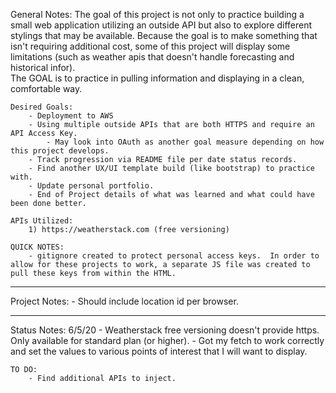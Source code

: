 General Notes:
    The goal of this project is not only to practice building a small web application utilizing an outside API but also to explore different stylings that may be available.  Because the goal is to make something that isn't requiring additional cost, some of this project will display some limitations (such as weather apis that doesn't handle forecasting and historical infor).  
    The GOAL is to practice in pulling information and displaying in a clean, comfortable way.

    Desired Goals:
        - Deployment to AWS
        - Using multiple outside APIs that are both HTTPS and require an API Access Key.
            - May look into OAuth as another goal measure depending on how this project develops.
        - Track progression via README file per date status records.
        - Find another UX/UI template build (like bootstrap) to practice with.
        - Update personal portfolio.
        - End of Project details of what was learned and what could have been done better.

    APIs Utilized:
        1) https://weatherstack.com (free versioning)

    QUICK NOTES:
        - gitignore created to protect personal access keys.  In order to allow for these projects to work, a separate JS file was created to pull these keys from within the HTML.  

****
Project Notes:
    - Should include location id per browser.

****
Status Notes:
6/5/20
    - Weatherstack free versioning doesn't provide https.  Only available for standard plan (or higher).
        - Got my fetch to work correctly and set the values to various points of interest that I will want to display.
    
    TO DO:
        - Find additional APIs to inject.  
